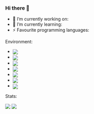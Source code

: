 ### Hi there 👋



- 🔭 I’m currently working on: 
- 🌱 I’m currently learning: 
- ⚡ Favourite programming languages:

Environment:
 - <img align="center" src="https://img.shields.io/badge/Manjaro-1.nd OS-2ea44f?style=for-the-badge&logo=manjaro" />
 - <img align="center" src="https://img.shields.io/badge/Windows_10-2nd._OS-2ea44f?style=for-the-badge&logo=windows" />
 - <img align="center" src="https://img.shields.io/badge/JetBrains-IDE'S-2ea44f?style=for-the-badge&logo=jetbrains" />
 - <img align="center" src="https://img.shields.io/badge/Discord-Communication-2ea44f?style=for-the-badge&logo=discord" />
 - <img align="center" src="https://img.shields.io/badge/Dell-1.nd_Computer-2ea44f?style=for-the-badge&logo=dell" />
 - <img align="center" src="https://img.shields.io/badge/HP-2.nd_Computer-2ea44f?style=for-the-badge&logo=hp" />
 - <img align="center" src="https://img.shields.io/badge/iOS-Mobile_OS-2ea44f?style=for-the-badge&logo=apple" />
Stats:

<img align="center" src="https://github-readme-stats.vercel.app/api?username=000rosiu&count_private=true&show_icons=true&layout=compact" />
<img align="center" src="https://github-readme-stats.vercel.app/api/top-langs/?username=000rosiu&count_private=true&langs_count=7&hide=html&exclude_repo=alarmclock-esp,aosp-calculator,sway,ESP8266_RTOS_SDK,DefinitelyTyped,laboratory,dotfiles&layout=compact" />
